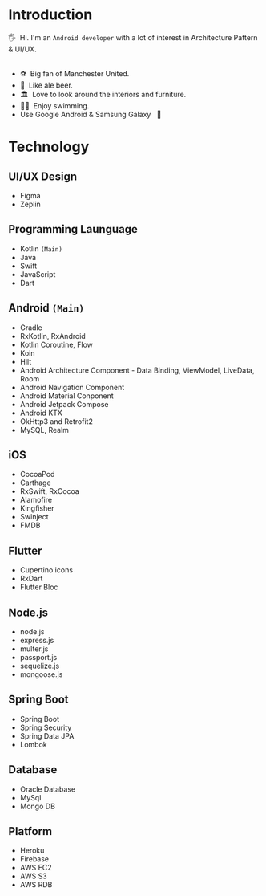 # Introduction
🖐&nbsp;&nbsp;Hi. I'm an `Android developer` with a lot of interest in Architecture Pattern & UI/UX. <br/>
<br/>
* ⚽️&nbsp;&nbsp;Big fan of Manchester United.
* 🍺&nbsp;&nbsp;Like ale beer.
* 🏛&nbsp;&nbsp;Love to look around the interiors and furniture.
* 🏊‍♂️&nbsp;&nbsp;Enjoy swimming.
* Use Google Android & Samsung Galaxy &nbsp; 📱 

# Technology

## UI/UX Design
* Figma
* Zeplin

## Programming Launguage
* Kotlin `(Main)`
* Java
* Swift
* JavaScript
* Dart

## Android `(Main)`
* Gradle
* RxKotlin, RxAndroid
* Kotlin Coroutine, Flow
* Koin
* Hilt
* Android Architecture Component - Data Binding, ViewModel, LiveData, Room
* Android Navigation Component
* Android Material Conponent
* Android Jetpack Compose
* Android KTX
* OkHttp3 and Retrofit2
* MySQL, Realm

## iOS
* CocoaPod
* Carthage
* RxSwift, RxCocoa
* Alamofire
* Kingfisher
* Swinject
* FMDB

## Flutter
* Cupertino icons
* RxDart
* Flutter Bloc

## Node.js
* node.js
* express.js
* multer.js
* passport.js
* sequelize.js
* mongoose.js

## Spring Boot
* Spring Boot
* Spring Security
* Spring Data JPA
* Lombok

## Database
* Oracle Database
* MySql
* Mongo DB

## Platform
* Heroku
* Firebase
* AWS EC2
* AWS S3
* AWS RDB
